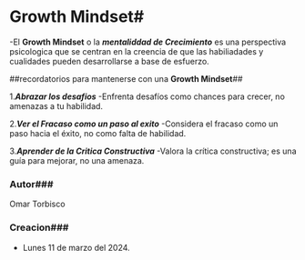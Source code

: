 # Growth Mindset#
-El **Growth Mindset** o la ***mentaliddad de Crecimiento*** es una perspectiva psicologica que se centran en la creencia de que las habiliadades y cualidades pueden desarrollarse a base de esfuerzo. 

  ##recordatorios para mantenerse con una **Growth Mindset**##
  
   1.***Abrazar los desafios***
    -Enfrenta desafíos como chances para crecer, no amenazas a tu habilidad.
    
   2.***Ver el Fracaso como un paso al exito***
    -Considera el fracaso como un paso hacia el éxito, no como falta de habilidad.
    
   3.***Aprender de la Critica Constructiva***
    -Valora la crítica constructiva; es una guía para mejorar, no una amenaza.

### Autor###
Omar Torbisco

### Creacion###
- Lunes 11 de marzo del 2024.
